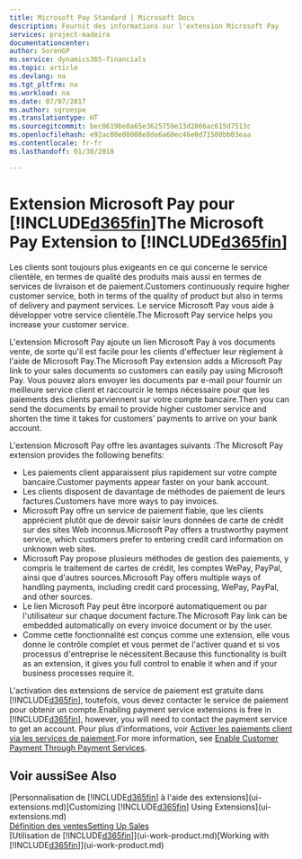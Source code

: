 ```yaml
---
title: Microsoft Pay Standard | Microsoft Docs
description: Fournit des informations sur l'extension Microsoft Pay
services: project-madeira
documentationcenter: 
author: SorenGP
ms.service: dynamics365-financials
ms.topic: article
ms.devlang: na
ms.tgt_pltfrm: na
ms.workload: na
ms.date: 07/07/2017
ms.author: sgroespe
ms.translationtype: HT
ms.sourcegitcommit: bec0619be0a65e3625759e13d2866ac615d7513c
ms.openlocfilehash: e92ac00e08008e8de6a60ec46e0d71500bb03eaa
ms.contentlocale: fr-fr
ms.lasthandoff: 01/30/2018

---
```

# <a name="the-microsoft-pay-extension-to-included365finincludesd365finlongmdmd"></a><span data-ttu-id="78127-103">Extension Microsoft Pay pour [!INCLUDE[d365fin](includes/d365fin_long_md.md)]</span><span class="sxs-lookup"><span data-stu-id="78127-103">The Microsoft Pay Extension to [!INCLUDE[d365fin](includes/d365fin_long_md.md)]</span></span>
<span data-ttu-id="78127-104">Les clients sont toujours plus exigeants en ce qui concerne le service clientèle, en termes de qualité des produits mais aussi en termes de services de livraison et de paiement.</span><span class="sxs-lookup"><span data-stu-id="78127-104">Customers continuously require higher customer service, both in terms of the quality of product but also in terms of delivery and payment services.</span></span> <span data-ttu-id="78127-105">Le service Microsoft Pay vous aide à développer votre service clientèle.</span><span class="sxs-lookup"><span data-stu-id="78127-105">The Microsoft Pay service helps you increase your customer service.</span></span>

<span data-ttu-id="78127-106">L'extension Microsoft Pay ajoute un lien Microsoft Pay à vos documents vente, de sorte qu'il est facile pour les clients d'effectuer leur règlement à l'aide de Microsoft Pay.</span><span class="sxs-lookup"><span data-stu-id="78127-106">The Microsoft Pay extension adds a Microsoft Pay link to your sales documents so customers can easily pay using Microsoft Pay.</span></span> <span data-ttu-id="78127-107">Vous pouvez alors envoyer les documents par e-mail pour fournir un meilleure service client et raccourcir le temps nécessaire pour que les paiements des clients parviennent sur votre compte bancaire.</span><span class="sxs-lookup"><span data-stu-id="78127-107">Then you can send the documents by email to provide higher customer service and shorten the time it takes for customers’ payments to arrive on your bank account.</span></span>

<span data-ttu-id="78127-108">L'extension Microsoft Pay offre les avantages suivants :</span><span class="sxs-lookup"><span data-stu-id="78127-108">The Microsoft Pay extension provides the following benefits:</span></span>
- <span data-ttu-id="78127-109">Les paiements client apparaissent plus rapidement sur votre compte bancaire.</span><span class="sxs-lookup"><span data-stu-id="78127-109">Customer payments appear faster on your bank account.</span></span>
- <span data-ttu-id="78127-110">Les clients disposent de davantage de méthodes de paiement de leurs factures.</span><span class="sxs-lookup"><span data-stu-id="78127-110">Customers have more ways to pay invoices.</span></span>
- <span data-ttu-id="78127-111">Microsoft Pay offre un service de paiement fiable, que les clients apprécient plutôt que de devoir saisir leurs données de carte de crédit sur des sites Web inconnus.</span><span class="sxs-lookup"><span data-stu-id="78127-111">Microsoft Pay offers a trustworthy payment service, which customers prefer to entering credit card information on unknown web sites.</span></span>
- <span data-ttu-id="78127-112">Microsoft Pay propose plusieurs méthodes de gestion des paiements, y compris le traitement de cartes de crédit, les comptes WePay, PayPal, ainsi que d'autres sources.</span><span class="sxs-lookup"><span data-stu-id="78127-112">Microsoft Pay offers multiple ways of handling payments, including credit card processing, WePay, PayPal, and other sources.</span></span>
- <span data-ttu-id="78127-113">Le lien Microsoft Pay peut être incorporé automatiquement ou par l'utilisateur sur chaque document facture.</span><span class="sxs-lookup"><span data-stu-id="78127-113">The Microsoft Pay link can be embedded automatically on every invoice document or by the user.</span></span>
- <span data-ttu-id="78127-114">Comme cette fonctionnalité est conçus comme une extension, elle vous donne le contrôle complet et vous permet de l'activer quand et si vos processus d'entreprise le nécessitent.</span><span class="sxs-lookup"><span data-stu-id="78127-114">Because this functionality is built as an extension, it gives you full control to enable it when and if your business processes require it.</span></span>

<span data-ttu-id="78127-115">L'activation des extensions de service de paiement est gratuite dans [!INCLUDE[d365fin](includes/d365fin_md.md)], toutefois, vous devez contacter le service de paiement pour obtenir un compte.</span><span class="sxs-lookup"><span data-stu-id="78127-115">Enabling payment service extensions is free in [!INCLUDE[d365fin](includes/d365fin_md.md)], however, you will need to contact the payment service to get an account.</span></span> <span data-ttu-id="78127-116">Pour plus d'informations, voir [Activer les paiements client via les services de paiement](sales-how-enable-payment-service-extensions.md).</span><span class="sxs-lookup"><span data-stu-id="78127-116">For more information, see [Enable Customer Payment Through Payment Services](sales-how-enable-payment-service-extensions.md).</span></span>

## <a name="see-also"></a><span data-ttu-id="78127-117">Voir aussi</span><span class="sxs-lookup"><span data-stu-id="78127-117">See Also</span></span>
<span data-ttu-id="78127-118">[Personnalisation de [!INCLUDE[d365fin](includes/d365fin_md.md)] à l'aide des extensions](ui-extensions.md)</span><span class="sxs-lookup"><span data-stu-id="78127-118">[Customizing [!INCLUDE[d365fin](includes/d365fin_md.md)] Using Extensions](ui-extensions.md)</span></span>  
[<span data-ttu-id="78127-119">Définition des ventes</span><span class="sxs-lookup"><span data-stu-id="78127-119">Setting Up Sales</span></span>](sales-setup-sales.md)  
<span data-ttu-id="78127-120">[Utilisation de [!INCLUDE[d365fin](includes/d365fin_md.md)]](ui-work-product.md)</span><span class="sxs-lookup"><span data-stu-id="78127-120">[Working with [!INCLUDE[d365fin](includes/d365fin_md.md)]](ui-work-product.md)</span></span>

